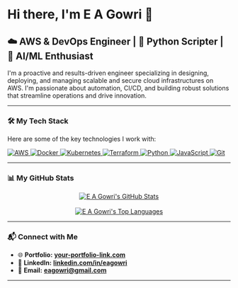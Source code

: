 # Hi there, I'm E A Gowri 👋

## ☁️ AWS & DevOps Engineer | 🐍 Python Scripter | 🤖 AI/ML Enthusiast

I'm a proactive and results-driven engineer specializing in designing, deploying, and managing scalable and secure cloud infrastructures on AWS. I'm passionate about automation, CI/CD, and building robust solutions that streamline operations and drive innovation.

---

### 🛠️ My Tech Stack

Here are some of the key technologies I work with:

<p align="left">
  <a href="https://aws.amazon.com" target="_blank" rel="noreferrer">
    <img src="https://img.shields.io/badge/Amazon_AWS-232F3E?style=for-the-badge&logo=amazon-aws&logoColor=white" alt="AWS"/>
  </a>
  <a href="https://www.docker.com/" target="_blank" rel="noreferrer">
    <img src="https://img.shields.io/badge/Docker-2496ED?style=for-the-badge&logo=docker&logoColor=white" alt="Docker"/>
  </a>
  <a href="https://kubernetes.io" target="_blank" rel="noreferrer">
    <img src="https://img.shields.io/badge/Kubernetes-326CE5?style=for-the-badge&logo=kubernetes&logoColor=white" alt="Kubernetes"/>
  </a>
  <a href="https://www.terraform.io/" target="_blank" rel="noreferrer">
    <img src="https://img.shields.io/badge/Terraform-7B42BC?style=for-the-badge&logo=terraform&logoColor=white" alt="Terraform"/>
  </a>
  <a href="https://www.python.org" target="_blank" rel="noreferrer">
    <img src="https://img.shields.io/badge/Python-3776AB?style=for-the-badge&logo=python&logoColor=white" alt="Python"/>
  </a>
  <a href="https://developer.mozilla.org/en-US/docs/Web/JavaScript" target="_blank" rel="noreferrer">
    <img src="https://img.shields.io/badge/JavaScript-F7DF1E?style=for-the-badge&logo=javascript&logoColor=black" alt="JavaScript"/>
  </a>
  <a href="https://git-scm.com/" target="_blank" rel="noreferrer">
    <img src="https://img.shields.io/badge/Git-F05032?style=for-the-badge&logo=git&logoColor=white" alt="Git"/>
  </a>
</p>

---

### 📊 My GitHub Stats

<p align="center">
  <a href="https://github.com/anuraghazra/github-readme-stats">
    <img align="center" src="https://github-readme-stats.vercel.app/api?username=gowri-ea&show_icons=true&theme=github_dark&hide_border=true&include_all_commits=true&count_private=true" alt="E A Gowri's GitHub Stats"/>
  </a>
  <br/><br/>
  <a href="https://github.com/anuraghazra/github-readme-stats">
    <img align="center" src="https://github-readme-stats.vercel.app/api/top-langs/?username=gowri-ea&layout=compact&theme=github_dark&hide_border=true" alt="E A Gowri's Top Languages"/>
  </a>
</p>

---

### 📬 Connect with Me

- 🌐 **Portfolio:** **[your-portfolio-link.com](https://your-portfolio-link.com)**
- 💼 **LinkedIn:** **[linkedin.com/in/eagowri](https://linkedin.com/in/eagowri)**
- 📧 **Email:** **[eagowri@gmail.com](mailto:eagowri@gmail.com)**

---
